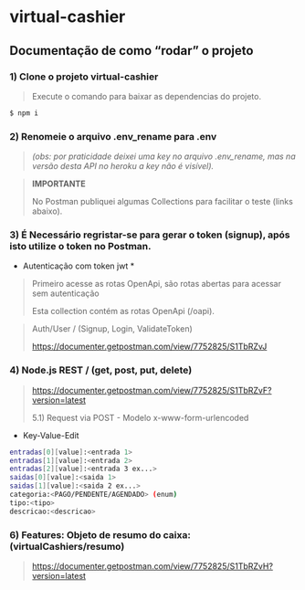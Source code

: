 # virtual-cashier

## Documentação de como “rodar” o projeto

### 1) Clone o projeto virtual-cashier

> Execute o comando  para baixar as dependencias do projeto.
```bash
$ npm i
```

### 2) Renomeie o arquivo .env_rename para .env
> *(obs: por praticidade deixei uma key no arquivo .env_rename, 
> mas na versão desta API no heroku a key não é visível).*


> **IMPORTANTE**
>
> No Postman publiquei algumas Collections para facilitar o teste (links abaixo).

### 3) É Necessário regristar-se para gerar o token (signup), após isto utilize o token no Postman.

* Autenticação com token jwt *

> Primeiro acesse as rotas OpenApi, são rotas abertas para acessar sem autenticação
>
> Esta collection contém as rotas OpenApi (/oapi).


> Auth/User / (Signup, Login, ValidateToken)
>
> https://documenter.getpostman.com/view/7752825/S1TbRZvJ

### 4) Node.js REST / (get, post, put, delete)

> https://documenter.getpostman.com/view/7752825/S1TbRZvF?version=latest
>
> 5.1) Request via POST - Modelo x-www-form-urlencoded

* Key-Value-Edit
```bash
entradas[0][value]:<entrada 1>
entradas[1][value]:<entrada 2>
entradas[2][value]:<entrada 3 ex...>
saidas[0][value]:<saida 1>
saidas[1][value]:<saida 2 ex...>
categoria:<PAGO/PENDENTE/AGENDADO> (enum)
tipo:<tipo>
descricao:<descricao>
```
>
### 6) Features: Objeto de resumo do caixa: (virtualCashiers/resumo)

> https://documenter.getpostman.com/view/7752825/S1TbRZvH?version=latest

